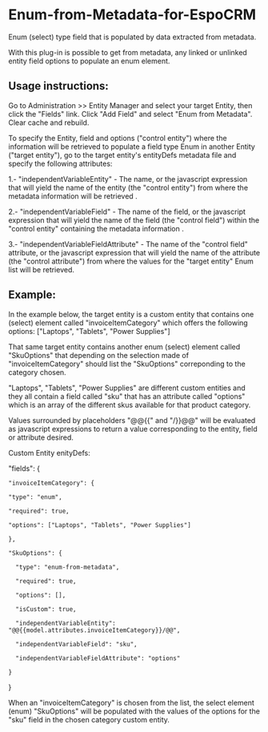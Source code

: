 # Enum-from-Metadata-for-EspoCRM
Enum (select) type field that is populated by data extracted from metadata.

With this plug-in is possible to get from metadata, any linked or unlinked entity field options to populate an enum element.

## Usage instructions:

Go to Administration >> Entity Manager and select your target Entity, then click the "Fields" link.
Click "Add Field" and select "Enum from Metadata".
Clear cache and rebuild.

To specify the Entity, field and options ("control entity") where the information will be retrieved to populate a field type Enum in another Entity ("target entity"), go to the target entity's entityDefs metadata file and specify the following attributes: 

1.- "independentVariableEntity" - The name, or the javascript expression that will yield the name of the entity (the "control entity") from where the metadata information will be retrieved .

2.- "independentVariableField" - The name of the field, or the javascript expression that will yield the name of the field (the "control field") within the "control entity" containing the metadata information . 

3.- "independentVariableFieldAttribute" - The name of the "control field" attribute, or the javascript expression that will yield the name of the attribute  (the "control attribute") from where the values for the "target entity" Enum list will be retrieved.

## Example: 

In the example below, the target entity is a custom entity that contains one (select) element called "invoiceItemCategory" which offers the following options: ["Laptops", "Tablets", "Power Supplies"]

That same target entity contains another enum (select) element called "SkuOptions" that depending on the selection made of "invoiceItemCategory" should list the "SkuOptions" correponding to the category chosen.

"Laptops", "Tablets", "Power Supplies" are different custom entities and they all contain a field called "sku" that has an attribute called "options" which is an array of the different skus available for that product category.

Values surrounded by placeholders "@@{{" and "/}}@@" will be evaluated as javascript expressions to return a value corresponding to the entity, field or attribute desired.

Custom Entity enityDefs:

"fields": {

    "invoiceItemCategory": {

    "type": "enum",
	 
    "required": true,
	 
    "options": ["Laptops", "Tablets", "Power Supplies"]
	 
    },
   
    "SkuOptions": {
	 
      "type": "enum-from-metadata",
			
      "required": true,
			
      "options": [],
			
      "isCustom": true,
			
      "independentVariableEntity": "@@{{model.attributes.invoiceItemCategory}}/@@",
      
      "independentVariableField": "sku",
      
      "independentVariableFieldAttribute": "options"
			 
    }  
	 
}   

When an "invoiceItemCategory" is chosen from the list, the select element (enum) "SkuOptions" will be populated with the values of the options for the "sku" field in the chosen category custom entity.


